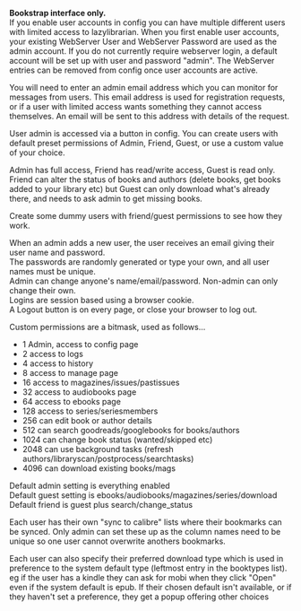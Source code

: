 **Bookstrap interface only.**  
If you enable user accounts in config you can have multiple different users with limited access to lazylibrarian. When you first enable user accounts, your existing WebServer User and WebServer Password are used as the admin account. If you do not currently require webserver login, a default account will be set up with user and password "admin". The WebServer entries can be removed from config once user accounts are active. 

You will need to enter an admin email address which you can monitor for messages from users. This email address is used for registration requests, or if a user with limited access wants something they cannot access themselves. An email will be sent to this address with details of the request.

User admin is accessed via a button in config. 
You can create users with default preset permissions of Admin, Friend, Guest, or use a custom value of your choice.

Admin has full access, Friend has read/write access, Guest is read only.
Friend can alter the status of books and authors (delete books, get books added to your library etc) but Guest can only download what's already there, and needs to ask admin to get missing books.

Create some dummy users with friend/guest permissions to see how they work.

When an admin adds a new user, the user receives an email giving their user name and password.   
The passwords are randomly generated or type your own, and all user names must be unique.  
Admin can change anyone's name/email/password. Non-admin can only change their own.  
Logins are session based using a browser cookie.  
A Logout button is on every page, or close your browser to log out.

Custom permissions are a bitmask, used as follows...
* 1    Admin, access to config page
* 2    access to logs
* 4    access to history
* 8    access to manage page
* 16   access to magazines/issues/pastissues
* 32   access to audiobooks page
* 64   access to ebooks page
* 128  access to series/seriesmembers
* 256  can edit book or author details
* 512  can search goodreads/googlebooks for books/authors
* 1024 can change book status (wanted/skipped etc)
* 2048 can use background tasks (refresh authors/libraryscan/postprocess/searchtasks)
* 4096 can download existing books/mags

Default admin setting is everything enabled  
Default guest setting is ebooks/audiobooks/magazines/series/download  
Default friend is guest plus search/change_status

Each user has their own "sync to calibre" lists where their bookmarks can be synced. Only admin can set these up as the column names need to be unique so one user cannot overwrite anothers bookmarks.

Each user can also specify their preferred download type which is used in preference to the system default type (leftmost entry in the booktypes list). eg if the user has a kindle they can ask for mobi when they click "Open" even if the system default is epub. If their chosen default isn't available, or if they haven't set a preference, they get a popup offering other choices